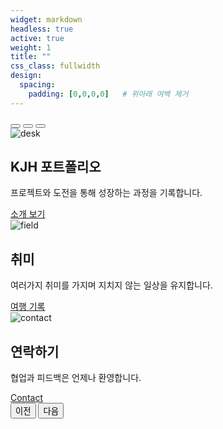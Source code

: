 ```yaml
---
widget: markdown
headless: true
active: true
weight: 1
title: ""
css_class: fullwidth 
design:
  spacing:
    padding: [0,0,0,0]   # 위아래 여백 제거
---
```


<div id="homeCarousel" class="carousel slide" data-bs-ride="carousel" data-bs-interval="5000">
  <!-- 인디케이터 -->
  <div class="carousel-indicators">
    <button type="button" data-bs-target="#homeCarousel" data-bs-slide-to="0" class="active" aria-current="true"></button>
    <button type="button" data-bs-target="#homeCarousel" data-bs-slide-to="1"></button>
    <button type="button" data-bs-target="#homeCarousel" data-bs-slide-to="2"></button>
  </div>

  <!-- 슬라이드들 -->
  <div class="carousel-inner">
    <!-- 1 -->
    <div class="carousel-item active">
      <img src="/media/desk.jpg" class="d-block w-100" alt="desk" />
      <div class="carousel-caption">
        <h2 class="display-5 fw-semibold">KJH 포트폴리오</h2>
        <p>프로젝트와 도전을 통해 성장하는 과정을 기록합니다.</p>
        <a class="btn btn-primary btn-lg" href="/about/">소개 보기</a>
      </div>
    </div>
    <!-- 2 -->
    <div class="carousel-item">
      <img src="/media/field.jpg" class="d-block w-100" alt="field" />
      <div class="carousel-caption">
        <h2 class="display-5 fw-semibold">취미</h2>
        <p>여러가지 취미를 가지며 지치지 않는 일상을 유지합니다.</p>
        <a class="btn btn-outline-light btn-lg" href="/post/">여행 기록</a>
      </div>
    </div>
    <!-- 3 -->
    <div class="carousel-item">
      <img src="/media/contact.jpg" class="d-block w-100" alt="contact" />
      <div class="carousel-caption">
        <h2 class="display-5 fw-semibold">연락하기</h2>
        <p>협업과 피드백은 언제나 환영합니다.</p>
        <a class="btn btn-primary btn-lg" href="/contact/">Contact</a>
      </div>
    </div>
  </div>

  <!-- 좌우 화살표 -->
  <button class="carousel-control-prev" type="button" data-bs-target="#homeCarousel" data-bs-slide="prev">
    <span class="carousel-control-prev-icon" aria-hidden="true"></span>
    <span class="visually-hidden">이전</span>
  </button>
  <button class="carousel-control-next" type="button" data-bs-target="#homeCarousel" data-bs-slide="next">
    <span class="carousel-control-next-icon" aria-hidden="true"></span>
    <span class="visually-hidden">다음</span>
  </button>
</div>